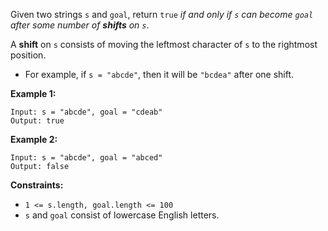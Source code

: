 Given two strings `s` and `goal`, return `true` *if and only if `s` can become `goal` after some number of **shifts** on `s`*.

A **shift** on `s` consists of moving the leftmost character of `s` to the rightmost position.

- For example, if `s = "abcde"`, then it will be `"bcdea"` after one shift.

**Example 1:**
```
Input: s = "abcde", goal = "cdeab"
Output: true
```
**Example 2:**
```
Input: s = "abcde", goal = "abced"
Output: false
```
**Constraints:**
- `1 <= s.length, goal.length <= 100`
- `s` and `goal` consist of lowercase English letters.